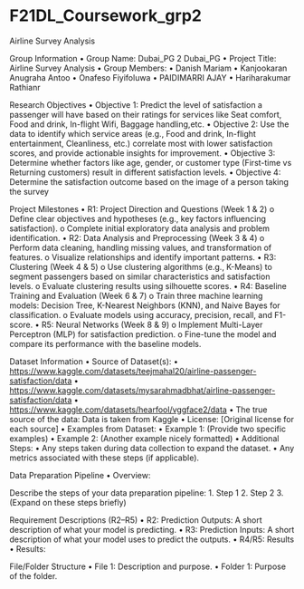 # F21DL_Coursework_grp2

Airline Survey Analysis

Group Information
	•	Group Name: Dubai_PG 2 Dubai_PG
	•	Project Title: Airline Survey Analysis
	•	Group Members:
		•	Danish Mariam
		•	Kanjookaran Anugraha Antoo
		•	Onafeso Fiyifoluwa
		•	PAIDIMARRI AJAY
		•	Hariharakumar Rathianr

Research Objectives
	•	Objective 1: Predict the level of satisfaction a passenger will have based on their ratings for services like Seat comfort, Food and drink, In-flight Wifi, Baggage handling,etc.
	•	Objective 2: Use the data to identify which service areas (e.g., Food and drink, In-flight entertainment, Cleanliness, etc.) correlate most with lower satisfaction scores, and provide actionable insights for improvement.
	•	Objective 3: Determine whether factors like age, gender, or customer type (First-time vs Returning customers) result in different satisfaction levels.
	•	Objective 4: Determine the satisfaction outcome based on the image of a person taking the survey

Project Milestones
	• R1: Project Direction and Questions (Week 1 & 2)
		o Define clear objectives and hypotheses (e.g., key factors influencing satisfaction).
		o Complete initial exploratory data analysis and problem identification.
	• R2: Data Analysis and Preprocessing (Week 3 & 4)
		o Perform data cleaning, handling missing values, and transformation of features.
		o Visualize relationships and identify important patterns.
	• R3: Clustering (Week 4 & 5)
		o Use clustering algorithms (e.g., K-Means) to segment passengers based on similar characteristics and satisfaction levels.
		o Evaluate clustering results using silhouette scores.
	• R4: Baseline Training and Evaluation (Week 6 & 7)
		o Train three machine learning models: Decision Tree, K-Nearest Neighbors (KNN), and Naive Bayes for classification.
		o Evaluate models using accuracy, precision, recall, and F1-score.
	• R5: Neural Networks (Week 8 & 9)
		o Implement Multi-Layer Perceptron (MLP) for satisfaction prediction.
		o Fine-tune the model and compare its performance with the baseline models.


Dataset Information
	• Source of Dataset(s):
 		• https://www.kaggle.com/datasets/teejmahal20/airline-passenger-satisfaction/data
		• https://www.kaggle.com/datasets/mysarahmadbhat/airline-passenger-satisfaction/data
		• https://www.kaggle.com/datasets/hearfool/vggface2/data
	• The true source of the data:  Data is taken from Kaggle
	• License: [Original license for each source]
	• Examples from Dataset:
		• Example 1: (Provide two specific examples)
		• Example 2: (Another example nicely formatted)
	• Additional Steps:
		• Any steps taken during data collection to expand the dataset.
		• Any metrics associated with these steps (if applicable).

Data Preparation Pipeline
	• Overview:

Describe the steps of your data preparation pipeline:
	1. Step 1
	2. Step 2
	3. (Expand on these steps briefly)

Requirement Descriptions (R2–R5)
	• R2: Prediction Outputs: A short description of what your model is predicting.
	• R3: Prediction Inputs: A short description of what your model uses to predict the outputs.
	• R4/R5: Results
	• Results:

File/Folder Structure
	• File 1: Description and purpose.
	• Folder 1: Purpose of the folder.
